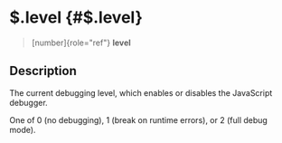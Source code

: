 \$.level {#$.level}
========

> [number]{role="ref"} **level**

Description
-----------

The current debugging level, which enables or disables the JavaScript
debugger.

One of 0 (no debugging), 1 (break on runtime errors), or 2 (full debug
mode).
